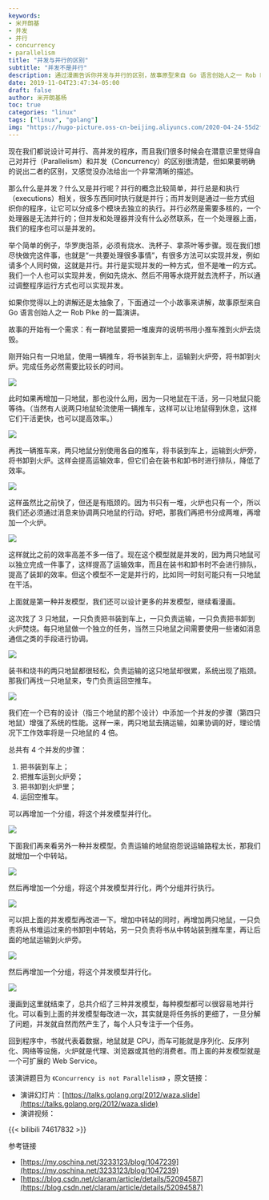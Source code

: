 ```yaml
---
keywords:
- 米开朗基
- 并发
- 并行
- concurrency
- parallelism
title: "并发与并行的区别"
subtitle: "并发不是并行"
description: 通过漫画告诉你并发与并行的区别，故事原型来自 Go 语言创始人之一 Rob Pike 的一篇演讲。
date: 2019-11-04T23:47:34-05:00
draft: false
author: 米开朗基杨
toc: true
categories: "linux"
tags: ["linux", "golang"]
img: "https://hugo-picture.oss-cn-beijing.aliyuncs.com/2020-04-24-55d2f2e700747.webp"
---
```


现在我们都说设计可并行、高并发的程序，而且我们很多时候会在潜意识里觉得自己对并行（Parallelism）和并发（Concurrency）的区别很清楚，但如果要明确的说出二者的区别，又感觉没办法给出一个非常清晰的描述。

那么什么是并发？什么又是并行呢？并行的概念比较简单，并行总是和执行（executions）相关，很多东西同时执行就是并行；而并发则是通过一些方式组织你的程序，让它可以分成多个模块去独立的执行。并行必然是需要多核的，一个处理器是无法并行的；但并发和处理器并没有什么必然联系，在一个处理器上面，我们的程序也可以是并发的。

举个简单的例子，华罗庚泡茶，必须有烧水、洗杯子、拿茶叶等步骤。现在我们想尽快做完这件事，也就是“一共要处理很多事情”，有很多方法可以实现并发，例如请多个人同时做，这就是并行。并行是实现并发的一种方式，但不是唯一的方式。我们一个人也可以实现并发，例如先烧水、然后不用等水烧开就去洗杯子，所以通过调整程序运行方式也可以实现并发。

如果你觉得以上的讲解还是太抽象了，下面通过一个小故事来讲解，故事原型来自 Go 语言创始人之一 Rob Pike 的一篇演讲。

故事的开始有一个需求：有一群地鼠要把一堆废弃的说明书用小推车推到火炉去烧毁。

刚开始只有一只地鼠，使用一辆推车，将书装到车上，运输到火炉旁，将书卸到火炉。完成任务必然需要比较长的时间。

![](https://hugo-picture.oss-cn-beijing.aliyuncs.com/images/2015-08-18_55d2f2e623b3d.png)

此时如果再增加一只地鼠，那也没什么用，因为一只地鼠在干活，另一只地鼠只能等待。（当然有人说两只地鼠轮流使用一辆推车，这样可以让地鼠得到休息，这样它们干活更快，也可以提高效率。）

![](https://hugo-picture.oss-cn-beijing.aliyuncs.com/images/2015-08-18_55d2f2e636942.png)

再找一辆推车来，两只地鼠分别使用各自的推车，将书装到车上，运输到火炉旁，将书卸到火炉。这样会提高运输效率，但它们会在装书和卸书时进行排队，降低了效率。

![](https://hugo-picture.oss-cn-beijing.aliyuncs.com/images/2015-08-18_55d2f2e64871f.png)

这样虽然比之前快了，但还是有瓶颈的。因为书只有一堆，火炉也只有一个，所以我们还必须通过消息来协调两只地鼠的行动。好吧，那我们再把书分成两堆，再增加一个火炉。

![](https://hugo-picture.oss-cn-beijing.aliyuncs.com/images/2015-08-18_55d2f2e661409.png)

这样就比之前的效率高差不多一倍了。现在这个模型就是并发的，因为两只地鼠可以独立完成一件事了，这样提高了运输效率，而且在装书和卸书时不会进行排队，提高了装卸的效率。但这个模型不一定是并行的，比如同一时刻可能只有一只地鼠在干活。

上面就是第一种并发模型，我们还可以设计更多的并发模型，继续看漫画。

这次找了 3 只地鼠，一只负责把书装到车上，一只负责运输，一只负责把书卸到火炉焚烧。每只地鼠做一个独立的任务，当然三只地鼠之间需要使用一些诸如消息通信之类的手段进行协调。

![](https://hugo-picture.oss-cn-beijing.aliyuncs.com/images/2015-08-18_55d2f2e6887a8.png)

装书和烧书的两只地鼠都很轻松，负责运输的这只地鼠却很累，系统出现了瓶颈。那我们再找一只地鼠来，专门负责运回空推车。

![](https://hugo-picture.oss-cn-beijing.aliyuncs.com/images/2015-08-18_55d2f2e6998f3.png)

我们在一个已有的设计（指三个地鼠的那个设计）中添加一个并发的步骤（第四只地鼠）增强了系统的性能。这样一来，两只地鼠去搞运输，如果协调的好，理论情况下工作效率将是一只地鼠的 4 倍。

总共有 4 个并发的步骤：

1. 把书装到车上；
2. 把推车运到火炉旁；
3. 把书卸到火炉里；
4. 运回空推车。

可以再增加一个分组，将这个并发模型并行化。

![](https://hugo-picture.oss-cn-beijing.aliyuncs.com/images/2015-08-18_55d2f2e6afee0.png)

下面我们再来看另外一种并发模型。负责运输的地鼠抱怨说运输路程太长，那我们就增加一个中转站。

![](https://hugo-picture.oss-cn-beijing.aliyuncs.com/images/2015-08-18_55d2f2e6e4a51.png)

然后再增加一个分组，将这个并发模型并行化，两个分组并行执行。

![](https://hugo-picture.oss-cn-beijing.aliyuncs.com/images/2015-08-18_55d2f2e700747.png)

可以把上面的并发模型再改进一下。增加中转站的同时，再增加两只地鼠，一只负责将从书堆运过来的书卸到中转站，另一只负责将书从中转站装到推车里，再让后面的地鼠运输到火炉旁。

![](https://hugo-picture.oss-cn-beijing.aliyuncs.com/images/2015-08-18_55d2f2e717ebd.png)

然后再增加一个分组，将这个并发模型并行化。

![](https://hugo-picture.oss-cn-beijing.aliyuncs.com/images/2015-08-18_55d2f2e7282b4.png)

漫画到这里就结束了，总共介绍了三种并发模型，每种模型都可以很容易地并行化。可以看到上面的并发模型每改进一次，其实就是将任务拆的更细了，一旦分解了问题，并发就自然而然产生了，每个人只专注于一个任务。

回到程序中，书就代表着数据，地鼠就是 CPU，而车可能就是序列化、反序列化、网络等设施，火炉就是代理、浏览器或其他的消费者。而上面的并发模型就是一个可扩展的 Web Service。

该演讲题目为 `《Concurrency is not Parallelism》` ，原文链接：

+ 演讲幻灯片：[https://talks.golang.org/2012/waza.slide](https://talks.golang.org/2012/waza.slide)
+ 演讲视频：


{{< bilibili 74617832 >}}

参考链接

+ [https://my.oschina.net/3233123/blog/1047239](https://my.oschina.net/3233123/blog/1047239)
+ [https://blog.csdn.net/claram/article/details/52094587](https://blog.csdn.net/claram/article/details/52094587)
